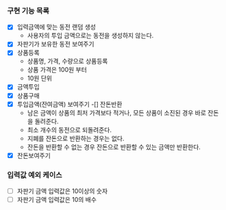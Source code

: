 ### 구현 기능 목록
-[x] 입력금액에 맞는 동전 랜덤 생성
    - 사용자의 투입 금액으로는 동전을 생성하지 않는다.
-[x] 자판기가 보유한 동전 보여주기
-[x] 상품등록
    - 상품명, 가격, 수량으로 상품등록
    - 상품 가격은 100원 부터
    - 10원 단위
-[x] 금액투입
-[x] 상품구매
-[x] 투입금액(잔여금액) 보여주기
-[] 잔돈반환 
    - 남은 금액이 상품의 최저 가격보다 적거나, 모든 상품이 소진된 경우 바로 잔돈을 돌려준다.
    - 최소 개수의 동전으로 되돌려준다.
    - 지폐를 잔돈으로 반환하는 경우는 없다.
    - 잔돈을 반환할 수 없는 경우 잔돈으로 반환할 수 있는 금액만 반환한다.
-[x] 잔돈보여주기

### 입력값 예외 케이스
-[ ] 자판기 금액 입력값은 10이상의 숫자
-[ ] 자판기 금액 입력값은 10의 배수
